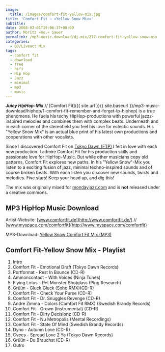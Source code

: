 ```yaml
---
image:
  title: /images/comfort-fit-yellow-mix.jpg
title: 'Comfort Fit – »Yellow Snow Mix«'
subtitle: 
date: 2008-02-01T19:06:37+00:00
author: Moritz »mo.« Sauer
permalink: /mp3-music-download/dj-mix/277-comfort-fit-yellow-snow-mix
categories:
  - DJ/Liveact Mix
tags:
  - comfort fit
  - download
  - free
  - hifi
  - Hip Hop
  - Jazz
  - minimal
  - mp3
  - music
---
```

***Juicy HipHop-Mix*** // [Comfort Fit]({{ site.url }}{{ site.baseurl }}/mp3-music-download/hiphop/1-comfort-fit-remember-and-forget-lp-hiphop) is a true phenomena. He fuels his techy HipHop-productions with powerful jazzz-inspired melodies and combines them with complex beats. Underneath and in each corner of the stereofield you feel his love for eclectic sounds. His "Yellow Snow Mix" is an actual blue print of his latest own productions and cooperations with other vocalists.<!--more-->

Since I discovered Comfort Fit on [Tokyo Dawn (FTP)](http://ftp.scene.org/pub/music/groups/tokyodawn/) I felt in love with each new production. I admire Comfort Fit for his production skills and passionate love for HipHop-Music. But while other musicians copy old patterns, Comfort Fit explores new paths. In his "Yellow Snow"-Mix you listen to a exciting fusion of jazz, minimal techno-inspired sounds and of course broken beats. With each listen you discover new sounds, twists and melodies. Five stars! Keep your head up, and dig this!

The mix was originally mixed for [mondayjazz.com](http://mondayjazz.com/) and is **not** released under a creative commons.

## MP3 HipHop Music Download

Artist-Website: [www.comfortfit.de](http://www.comfortfit.de/) // [www.myspace.com/comfortfit](http://www.myspace.com/comfortfit)
  
MP3-Download: [Yellow Snow Comfort Fit Mix (MP3)](http://mondayjazz.com/mixes/mj032_yellow_snow_by_comfort_fit.mp3)

## Comfort Fit-Yellow Snow Mix - Playlist

  1. Intro
  2. Comfort Fit - Emotional Draft (Tokyo Dawn Records)
  3. Portformat - Rest In Bounce (CD-R)
  4. Ammoncontact - With Voices (Ninja Tunes)
  5. Flying Lotus - Pet Monster Shotglass (Plug Research)
  6. Grüün - Gluck Gluck (Soho RMX)(CD-R)
  7. Comfort Fit - Check Your Purse (CD-R)
  8. Comfort Fit - Dr. Snuggles Revenge (CD-R)
  9. Andre Zimma - Colors (Comfort Fit RMX) (Swedish Brandy Records)
 10. Comfort Fit - Grown (Instrumental) (CD-R)
 11. Comfort Fit - Dirty Decisionz (CD-R)
 12. Comfort Fit - Nu Metropolis (Mental Recordings)
 13. Comfort Fit - State Of Mind (Swedish Brandy Records)
 14. Dyno - Autumn Love (CD-R)
 15. Cvees - Spread Love 2 Ya (Tokyo Dawn Records)
 16. Grüün - Du Brauchst (CD-R)
 17. Outro